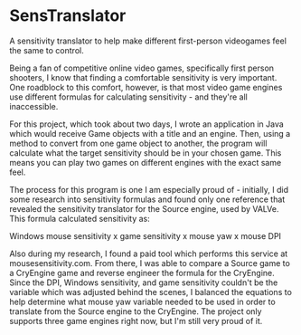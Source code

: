 # SensTranslator
A sensitivity translator to help make different first-person videogames feel the same to control.

Being a fan of competitive online video games, specifically first person shooters, I know that finding a comfortable sensitivity 
is very important. One roadblock to this comfort, however, is that most video game engines use different formulas for calculating 
sensitivity - and they're all inaccessible. 

For this project, which took about two days, I wrote an application in Java which would receive Game objects with a title and an 
engine. Then, using a method to convert from one game object to another, the program will calculate what the target sensitivity 
should be in your chosen game. This means you can play two games on different engines with the exact same feel.

The process for this program is one I am especially proud of - initially, I did some research into sensitivity formulas and found 
only one reference that revealed the sensitivity translator for the Source engine, used by VALVe. This formula calculated sensitivity as: 

Windows mouse sensitivity x game sensitivity x mouse yaw x mouse DPI

Also during my research, I found a paid tool which performs this service at mousesensitivity.com. From there, I was able to compare a 
Source game to a CryEngine game and reverse engineer the formula for the CryEngine. Since the DPI, Windows sensitivity, and game 
sensitivity couldn't be the variable which was adjusted behind the scenes, I balanced the equations to help determine what mouse 
yaw variable needed to be used in order to translate from the Source engine to the CryEngine. The project only supports three game 
engines right now, but I'm still very proud of it.
